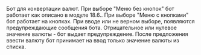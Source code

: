 Бот для конвертации валют.
При выборе "Меню без кнопок" бот работает как описано в модуле 18.6..
При выборе "Меню с кнопками" бот работает на кнопках.
При вводе или не верном выборе, появляются предупреждающие сообщения бота.
Отрицательное или нулевое значение валюты - бот выдает предупреждение.
После предложения ввести валюту бот принимает на ввод только значение валюты
из списка.